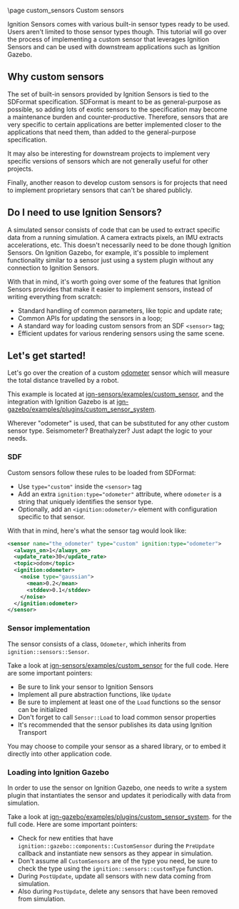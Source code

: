 \page custom_sensors Custom sensors

Ignition Sensors comes with various built-in sensor types ready to be used.
Users aren't limited to those sensor types though. This tutorial will go over
the process of implementing a custom sensor that leverages Ignition Sensors
and can be used with downstream applications such as Ignition Gazebo.

## Why custom sensors

The set of built-in sensors provided by Ignition Sensors is tied to the
SDFormat specification. SDFormat is meant to be as general-purpose as possible,
so adding lots of exotic sensors to the specification may become a maintenance
burden and counter-productive. Therefore, sensors that are very specific to
certain applications are better implemented closer to the applications that
need them, than added to the general-purpose specification.

It may also be interesting for downstream projects to implement very specific
versions of sensors which are not generally useful for other projects.

Finally, another reason to develop custom sensors is for projects that need to
implement proprietary sensors that can't be shared publicly.

## Do I need to use Ignition Sensors?

A simulated sensor consists of code that can be used to extract specific data
from a running simulation. A camera extracts pixels, an IMU extracts
accelerations, etc. This doesn't necessarily need to be done though Ignition
Sensors. On Ignition Gazebo, for example, it's possible to implement
functionality similar to a sensor just using a system plugin without any
connection to Ignition Sensors.

With that in mind, it's worth going over some of the features that Ignition
Sensors provides that make it easier to implement sensors, instead of writing
everything from scratch:

* Standard handling of common parameters, like topic and update rate;
* Common APIs for updating the sensors in a loop;
* A standard way for loading custom sensors from an SDF `<sensor>` tag;
* Efficient updates for various rendering sensors using the same scene.

## Let's get started!

Let's go over the creation of a custom
[odometer](https://en.wikipedia.org/wiki/Odometer) sensor which will measure
the total distance travelled by a robot.

This example is located at
[ign-sensors/examples/custom_sensor](https://github.com/ignitionrobotics/ign-sensors/tree/main/examples/custom_sensor),
and the integration with Ignition Gazebo is at
[ign-gazebo/examples/plugins/custom_sensor_system](https://github.com/ignitionrobotics/ign-gazebo/tree/main/examples/plugin/custom_sensor_system).

Wherever "odometer" is used, that can be substituted for any other custom sensor
type. Seismometer? Breathalyzer? Just adapt the logic to your needs.

### SDF

Custom sensors follow these rules to be loaded from SDFormat:

* Use `type="custom"` inside the `<sensor>` tag
* Add an extra `ignition:type="odometer"` attribute, where `odometer`
  is a string that uniquely identifies the sensor type.
* Optionally, add an `<ignition:odometer/>` element with configuration
  specific to that sensor.

With that in mind, here's what the sensor tag would look like:

```xml
<sensor name="the_odometer" type="custom" ignition:type="odometer">
  <always_on>1</always_on>
  <update_rate>30</update_rate>
  <topic>odom</topic>
  <ignition:odometer>
    <noise type="gaussian">
      <mean>0.2</mean>
      <stddev>0.1</stddev>
    </noise>
  </ignition:odometer>
</sensor>
```

### Sensor implementation

The sensor consists of a class, `Odometer`, which inherits from
`ignition::sensors::Sensor`.

Take a look at
[ign-sensors/examples/custom_sensor](https://github.com/ignitionrobotics/ign-sensors/tree/main/examples/custom_sensor)
for the full code. Here are some important pointers:

* Be sure to link your sensor to Ignition Sensors
* Implement all pure abstraction functions, like `Update`
* Be sure to implement at least one of the `Load` functions so the sensor can be initialized
* Don't forget to call `Sensor::Load` to load common sensor properties
* It's recommended that the sensor publishes its data using Ignition Transport

You may choose to compile your sensor as a shared library, or to embed it
directly into other application code.

### Loading into Ignition Gazebo

In order to use the sensor on Ignition Gazebo, one needs to write a system
plugin that instantiates the sensor and updates it periodically with data from
simulation.

Take a look at
[ign-gazebo/examples/plugins/custom_sensor_system](https://github.com/ignitionrobotics/ign-gazebo/tree/main/examples/plugin/custom_sensor_system).
for the full code. Here are some important pointers:

* Check for new entities that have `ignition::gazebo::components::CustomSensor`
  during the `PreUpdate` callback and instantiate new sensors as they appear
  in simulation.
* Don't assume all `CustomSensors` are of the type you need, be sure to check
  the type using the `ignition::sensors::customType` function.
* During `PostUpdate`, update all sensors with new data coming from simulation.
* Also during `PostUpdate`, delete any sensors that have been removed from
  simulation.

